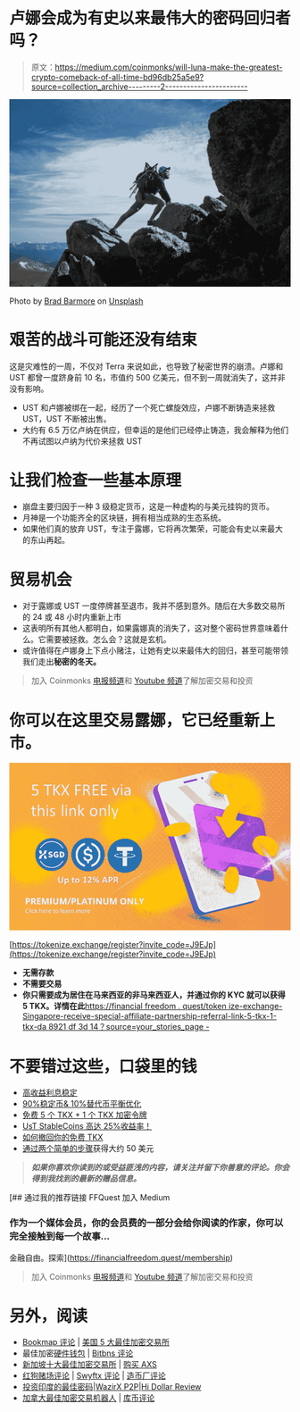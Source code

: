 # 卢娜会成为有史以来最伟大的密码回归者吗？

> 原文：<https://medium.com/coinmonks/will-luna-make-the-greatest-crypto-comeback-of-all-time-bd96db25a5e9?source=collection_archive---------2----------------------->

![](img/4e5431c671bfcd47dd885471a5b500c0.png)

Photo by [Brad Barmore](https://unsplash.com/es/@bradbarmore?utm_source=medium&utm_medium=referral) on [Unsplash](https://unsplash.com?utm_source=medium&utm_medium=referral)

# 艰苦的战斗可能还没有结束

这是灾难性的一周，不仅对 Terra 来说如此，也导致了秘密世界的崩溃。卢娜和 UST 都曾一度跻身前 10 名，市值约 500 亿美元，但不到一周就消失了，这并非没有影响。

*   UST 和卢娜被绑在一起，经历了一个死亡螺旋效应，卢娜不断铸造来拯救 UST，UST 不断被出售。
*   大约有 6.5 万亿卢纳在供应，但幸运的是他们已经停止铸造，我会解释为他们不再试图以卢纳为代价来拯救 UST

# 让我们检查一些基本原理

*   崩盘主要归因于一种 3 级稳定货币，这是一种虚构的与美元挂钩的货币。
*   月神是一个功能齐全的区块链，拥有相当成熟的生态系统。
*   如果他们真的放弃 UST，专注于露娜，它将再次繁荣，可能会有史以来最大的东山再起。

# 贸易机会

*   对于露娜或 UST 一度停牌甚至退市，我并不感到意外。随后在大多数交易所的 24 或 48 小时内重新上市
*   这表明所有其他人都明白，如果露娜真的消失了，这对整个密码世界意味着什么。它需要被拯救。怎么会？这就是玄机。
*   或许值得在卢娜身上下点小赌注，让她有史以来最伟大的回归，甚至可能带领我们走出**秘密的冬天。**

> 加入 Coinmonks [电报频道](https://t.me/coincodecap)和 [Youtube 频道](https://www.youtube.com/c/coinmonks/videos)了解加密交易和投资

# 你可以在这里交易露娜，它已经重新上市。

![](img/97253527cc378f9a5cc6bb3c8fb9813a.png)

[https://tokenize.exchange/register?invite_code=J9EJp](https://tokenize.exchange/register?invite_code=J9EJp)

*   **无需存款**
*   **不需要交易**
*   **你只需要成为居住在马来西亚的非马来西亚人，并通过你的 KYC 就可以获得 5 TKX。详情在此**[https://financial freedom . quest/token ize-exchange-Singapore-receive-special-affiliate-partnership-referral-link-5-tkx-1-tkx-da 8921 df 3d 14？source=your_stories_page -](https://financialfreedom.quest/tokenize-exchange-singapore-receive-special-affiliate-partnership-referral-link-5-tkx-1-tkx-da8921df3d14?source=your_stories_page-------------------------------------)

# 不要错过这些，口袋里的钱

*   [高收益利息稳定](https://financialfreedom.quest/high-yield-interest-stablecoins-from-singapore-context-c8c4f440e82f?source=user_profile---------5----------------------------)
*   [90%稳定币& 10%替代币平衡优化](https://financialfreedom.quest/90-10-stablecoin-altcoin-balanced-yet-optimized-combo-55b3183fd3bf?source=your_stories_page-------------------------------------)
*   [免费 5 个 TKX + 1 个 TKX 加密令牌](https://financialfreedom.quest/tokenize-exchange-receive-special-affiliate-partnership-referral-link-5-tkx-1-tkx-free-fff26af3b98c?source=user_profile---------2----------------------------)
*   [UsT StableCoins 高达 25%收益率！](https://financialfreedom.quest/ust-stablecoin-up-to-25-apy-3f5ece14f45d?source=user_profile---------3----------------------------)
*   [如何撤回你的免费 TKX](https://financialfreedom.quest/how-to-withdraw-your-free-tkx-from-tokenize-exchange-bd2b715e5da5?source=user_profile---------1----------------------------)
*   [通过两个简单的步骤](https://financialfreedom.quest/free-approx-usd-50-giveaways-by-doing-only-2-simple-steps-7c7d33e2378f?source=user_profile---------0----------------------------)获得大约 50 美元

> ***如果你喜欢你读到的或受益匪浅的内容，请关注并留下你善意的评论。你会得到我找到的最新的赠品信息。***

[](https://financialfreedom.quest/membership) [## 通过我的推荐链接 FFQuest 加入 Medium

### 作为一个媒体会员，你的会员费的一部分会给你阅读的作家，你可以完全接触到每一个故事…

金融自由。探索](https://financialfreedom.quest/membership) 

> 加入 Coinmonks [电报频道](https://t.me/coincodecap)和 [Youtube 频道](https://www.youtube.com/c/coinmonks/videos)了解加密交易和投资

# 另外，阅读

*   [Bookmap 评论](https://coincodecap.com/bookmap-review-2021-best-trading-software) | [美国 5 大最佳加密交易所](https://coincodecap.com/crypto-exchange-usa)
*   最佳加密[硬件钱包](/coinmonks/hardware-wallets-dfa1211730c6) | [Bitbns 评论](/coinmonks/bitbns-review-38256a07e161)
*   [新加坡十大最佳加密交易所](https://coincodecap.com/crypto-exchange-in-singapore) | [购买 AXS](https://coincodecap.com/buy-axs-token)
*   [红狗赌场评论](https://coincodecap.com/red-dog-casino-review) | [Swyftx 评论](https://coincodecap.com/swyftx-review) | [造币厂评论](https://coincodecap.com/coingate-review)
*   [投资印度的最佳密码](https://coincodecap.com/best-crypto-to-invest-in-india-in-2021)|[WazirX P2P](https://coincodecap.com/wazirx-p2p)|[Hi Dollar Review](https://coincodecap.com/hi-dollar-review)
*   [加拿大最佳加密交易机器人](https://coincodecap.com/5-best-crypto-trading-bots-in-canada) | [库币评论](https://coincodecap.com/kucoin-review)